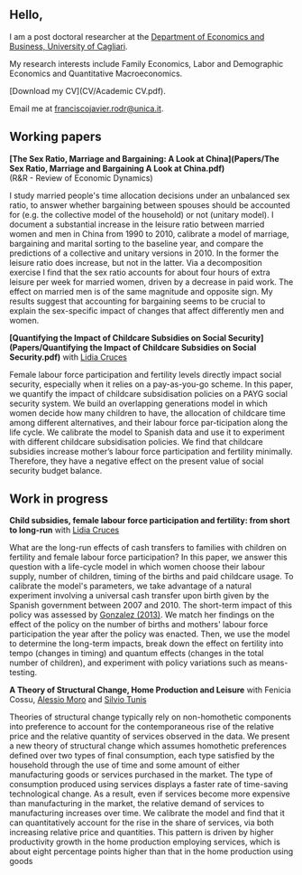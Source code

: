 ## Hello,

I am a post doctoral researcher at the [Department of Economics and Business, University of Cagliari](https://www.unica.it/unica/en/dip_scienzeecoaziend.page).

My research interests include Family Economics, Labor and Demographic Economics and Quantitative Macroeconomics.

[Download my CV](CV/Academic CV.pdf).

Email me at [franciscojavier.rodr@unica.it](mailto:franciscojavier.rodr@unica.it).

## Working papers

**[The Sex Ratio, Marriage and Bargaining: A Look at China](Papers/The Sex Ratio, Marriage and Bargaining A Look at China.pdf)**\
(R&R - Review of Economic Dynamics)

I study married people's time allocation decisions under an unbalanced sex ratio, to answer whether bargaining between spouses should be accounted for (e.g. the collective model of the household) or not (unitary model). I document a substantial increase in the leisure ratio between married women and men in China from 1990 to 2010, calibrate a model of marriage, bargaining and marital sorting to the baseline year, and compare the predictions of a collective and unitary versions in 2010. In the former the leisure ratio does increase, but not in the latter. Via a decomposition exercise I find that the sex ratio accounts for about four hours of extra leisure per week for married women, driven by a decrease in paid work. The effect on married men is of the same magnitude and opposite sign. My results suggest that accounting for bargaining seems to be crucial to explain the sex-specific impact of changes that affect differently men and women. 

**[Quantifying the Impact of Childcare Subsidies on Social Security](Papers/Quantifying the Impact of Childcare Subsidies on Social Security.pdf)** with [Lidia Cruces](http://economics.uc3m.es/personal/lidia-cruces/)

Female labour force participation and fertility levels directly impact social security, especially when it relies on a pay-as-you-go scheme. In this paper, we quantify the impact of childcare subsidisation policies on a PAYG social security system. We build an overlapping generations model in which women decide how many children to have, the allocation of childcare time among different alternatives, and their labour force par-ticipation along the life cycle. We calibrate the model to Spanish data and use it to experiment with different childcare subsidisation policies. We find that childcare subsidies increase mother’s labour force participation and fertility minimally. Therefore, they have a negative effect on the present value of social security budget balance.

## Work in progress 

**Child subsidies, female labour force participation and fertility: from short to long-run** with [Lidia Cruces](http://economics.uc3m.es/personal/lidia-cruces/)

What are the long-run effects of cash transfers to families with children on fertility and female labour force participation? In this paper, we answer this question with a life-cycle model in which women choose their labour supply, number of children, timing of the births and paid childcare usage. To calibrate the model's parameters, we take advantage of a natural experiment involving a universal cash transfer upon birth given by the Spanish government between 2007 and 2010. The short-term impact of this policy was assessed by [Gonzalez (2013)](https://www.aeaweb.org/articles?id=10.1257/pol.5.3.160). We match her findings on the effect of the policy on the number of births and mothers' labour force participation the year after the policy was enacted. Then, we use the model to determine the long-term impacts, break down the effect on fertility into tempo (changes in timing) and quantum effects (changes in the total number of children), and experiment with policy variations such as means-testing.

**A Theory of Structural Change, Home Production and Leisure** with Fenicia Cossu, [Alessio Moro](http://www.alessiomoro.it/) and [Silvio Tunis](https://sites.google.com/view/silviotunis/home-page)

Theories of structural change typically rely on non-homothetic components into preference to account for the contemporaneous rise of the relative price and the relative quantity of services observed in the data. We present a new theory of structural change which assumes homothetic preferences defined over two types of final consumption, each type satisfied by the household through the use of time and some amount of either manufacturing goods or services purchased in the market. The type of consumption produced using services displays a faster rate of time-saving technological change. As a result, even if services become more expensive than manufacturing in the market, the relative demand of services to manufacturing increases over time. We calibrate the model and find that it can quantitatively account for the rise in the share of services, via both increasing relative price and quantities. This pattern is driven by higher productivity growth in the home production employing services, which is about eight percentage points higher than that in the home production using goods


